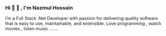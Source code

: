 <!--
**nazmulpro/nazmulpro** is a ✨ _special_ ✨ repository because its `README.md` (this file) appears on your GitHub profile.

Here are some ideas to get you started:

- 🔭 I’m currently working on ...
- 🌱 I’m currently learning ...
- 👯 I’m looking to collaborate on ...
- 🤔 I’m looking for help with ...
- 💬 Ask me about ...
- 📫 How to reach me: ...
- 😄 Pronouns: ...
- ⚡ Fun fact: ...
-->

### Hi 👋 🙂 , I'm Nazmul Hossain 

I’m a Full Stack .Net Developer with passion for delivering quality software that is easy to use, maintainable, and extensible.
Love programming , watch movies , listen music .......
